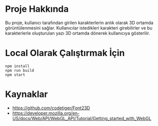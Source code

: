 # Proje Hakkında
Bu proje, kullanıcı tarafından girilen karakterlerin anlık olarak 3D ortamda görüntülenmesini sağlar. Kullanıcılar istedikleri karakteri girebilirler ve bu karakterlerle oluşturulan yazı 3D ortamda dönerek kullanıcıya gösterilir.

# Local Olarak Çalıştırmak İçin
```
npm install
npm run build
npm start
```
# Kaynaklar
* https://github.com/codetiger/Font23D
* https://developer.mozilla.org/en-US/docs/Web/API/WebGL_API/Tutorial/Getting_started_with_WebGL
